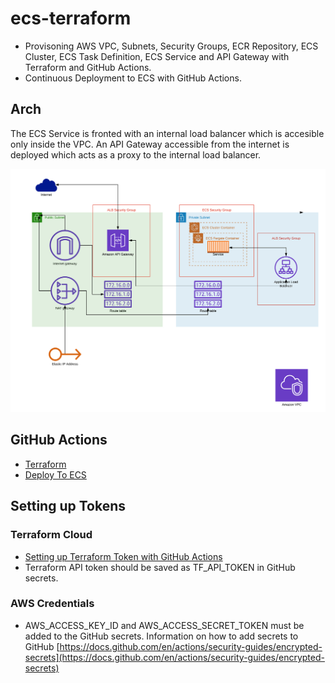 # ecs-terraform
- Provisoning AWS VPC, Subnets, Security Groups, ECR Repository, ECS Cluster, ECS Task Definition, ECS Service and API Gateway with Terraform and GitHub Actions.
- Continuous Deployment to ECS with GitHub Actions.


## Arch

The ECS Service is fronted with an internal load balancer which is accesible only inside the VPC. An API Gateway accessible from the internet is deployed which acts as a proxy to the internal load balancer.

![architecture-diagram](https://github.com/dannybritto96/ecs-terraform/blob/31975018f6f2b718ff017467fd059e84a67b3e2c/ECS%20Arch.png)

## GitHub Actions

- [Terraform](.github/workflows/terraform.yml)
- [Deploy To ECS](.github/workflows/aws.yml)

## Setting up Tokens

### Terraform Cloud

- [Setting up Terraform Token with GitHub Actions](https://learn.hashicorp.com/tutorials/terraform/github-actions)
- Terraform API token should be saved as TF_API_TOKEN in GitHub secrets.

### AWS Credentials

- AWS_ACCESS_KEY_ID and AWS_ACCESS_SECRET_TOKEN must be added to the GitHub secrets. Information on how to add secrets to GitHub [https://docs.github.com/en/actions/security-guides/encrypted-secrets](https://docs.github.com/en/actions/security-guides/encrypted-secrets)

